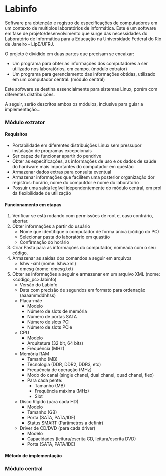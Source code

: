 # Labinfo

Software pra obtenção e registro de especificações de computadores em um contexto de multiplos laboratórios de informática.
Este é um software em fase de projeto/desenvolvimento que surge das necessidades do Laboratório de Informática para a Educação na Universidade Federal do Rio de Janeiro - LIpE/UFRJ.

O projeto é dividido em duas partes que precisam se encaixar:
* Um programa para obter as informações dos computadores a ser utilizado nos laboratórios, em campo. (módulo extrator)
* Um programa para gerenciamento das informações obtidas, utilizado em um computador central. (módulo central)

Este software se destina essencialmente para sistemas Linux, porém com diferentes distribuições.

A seguir, serão descritos ambos os módulos, inclusive para guiar a implementação...

### Módulo extrator

#### Requisitos

* Portabilidade em diferentes distribuições Linux sem pressupor instalação de programas excepcionais
* Ser capaz de funcionar apartir do pendrive
* Obter as especificações, as informações de uso e os dados de saúde do hardware mais importantes do computador em questão
* Armazenar dados extras para consulta eventual
* Armazenar informações que facilitem uma posterior organização dor registros: horário, nome do computdor e nome do laborátorio 
* Possuir uma saída legível idependentemente do módulo central, em prol da flexibilidade de utilização

#### Funcionamento em etapas

1. Verificar se está rodando com permissões de root e, caso contrário, abortar.
2. Obter informações a partir do usuário
	* Nome que identifique o computador de forma única (código do PC)
	* Selecionar pasta do laboratório em quastão
	* Confirmação do horário
3. Criar Pasta para as informações do computador, nomeada com o seu código.
4. Armazenar as saídas dos comandos a seguir em arquivos
	* lshw -xml (nome: lshw.xml)
	* dmesg (nome: dmesg.txt)
5. Obter as informações a seguir e armazenar em um arquivo XML (nome: <codigo_pc>.labinfo)
	* Versão do Labinfo
	* Data com precisão de segundos em formato para ordenação (aaaammddhhss)
	* Placa-mãe
		* Modelo
		* Número de slots de memória
		* Número de portas SATA
		* Número de slots PCI
		* Número de slots PCIe
	* CPU
		* Modelo
		* Arquitetura (32 bit, 64 bits)
		* Frequência (MHz)
	* Memória RAM
		* Tamanho (MB)
		* Tecnologia (DDR, DDR2, DDR3, etc)
		* Frequência de operação (MHz)
		* Modo do canal (single chanel, dual chanel, quad chanel, flex)
		* Para cada pente:
			* Tamanho (MB)
			* Frequência máxima (MHz)
			* Slot
	* Dísco Rígido (para cada HD)
		* Modelo
		* Tamanho (GB)
		* Porta (SATA, PATA/IDE)
		* Status SMART (Parâmetros a definir)
	* Driver de CD/DVD (para cada driver)
		* Modelo
		* Capacidades (leitura/escrita CD, leitura/escrita DVD)
		* Porta (SATA, PATA/IDE)

#### Método de implementação

### Módulo central
